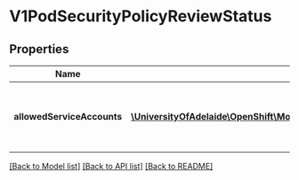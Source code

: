 # V1PodSecurityPolicyReviewStatus

## Properties
Name | Type | Description | Notes
------------ | ------------- | ------------- | -------------
**allowedServiceAccounts** | [**\UniversityOfAdelaide\OpenShift\Model\V1ServiceAccountPodSecurityPolicyReviewStatus[]**](V1ServiceAccountPodSecurityPolicyReviewStatus.md) | allowedServiceAccounts returns the list of service accounts in *this* namespace that have the power to create the PodTemplateSpec. | 

[[Back to Model list]](../README.md#documentation-for-models) [[Back to API list]](../README.md#documentation-for-api-endpoints) [[Back to README]](../README.md)


